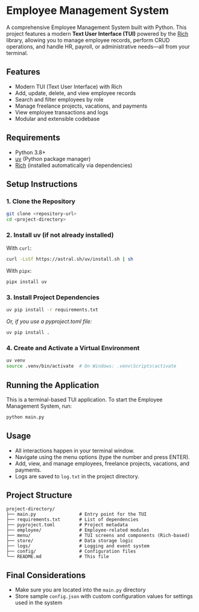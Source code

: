 # Employee Management System

A comprehensive Employee Management System built with Python. This project features a modern **Text User Interface (TUI)** powered by the [Rich](https://github.com/Textualize/rich) library, allowing you to manage employee records, perform CRUD operations, and handle HR, payroll, or administrative needs—all from your terminal.

## Features
- Modern TUI (Text User Interface) with Rich
- Add, update, delete, and view employee records
- Search and filter employees by role
- Manage freelance projects, vacations, and payments
- View employee transactions and logs
- Modular and extensible codebase

## Requirements
- Python 3.8+
- [uv](https://github.com/astral-sh/uv) (Python package manager)
- [Rich](https://github.com/Textualize/rich) (installed automatically via dependencies)

## Setup Instructions

### 1. Clone the Repository
```sh
git clone <repository-url>
cd <project-directory>
```

### 2. Install uv (if not already installed)
With `curl`:
```sh
curl -LsSf https://astral.sh/uv/install.sh | sh
```

With `pipx`:
```sh
pipx install uv
```

### 3. Install Project Dependencies
```sh
uv pip install -r requirements.txt
```
*Or, if you use a pyproject.toml file:*
```sh
uv pip install .
```

### 4. Create and Activate a Virtual Environment
```sh
uv venv
source .venv/bin/activate  # On Windows: .venv\Scripts\activate
```

## Running the Application

This is a terminal-based TUI application. To start the Employee Management System, run:

```sh
python main.py
```

## Usage
- All interactions happen in your terminal window.
- Navigate using the menu options (type the number and press ENTER).
- Add, view, and manage employees, freelance projects, vacations, and payments.
- Logs are saved to `log.txt` in the project directory.

## Project Structure
```
project-directory/
├── main.py                # Entry point for the TUI
├── requirements.txt       # List of dependencies
├── pyproject.toml         # Project metadata
├── employee/              # Employee-related modules
├── menu/                  # TUI screens and components (Rich-based)
├── store/                 # Data storage logic
├── logs/                  # Logging and event system
├── config/                # Configuration files
└── README.md              # This file
```

## Final Considerations

- Make sure you are located into the `main.py` directory
- Store sample `config.json` with custom configuration values for settings used in the system
